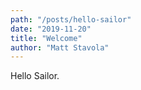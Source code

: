 ```yaml
---
path: "/posts/hello-sailor"
date: "2019-11-20"
title: "Welcome"
author: "Matt Stavola"
---
```


Hello Sailor.
